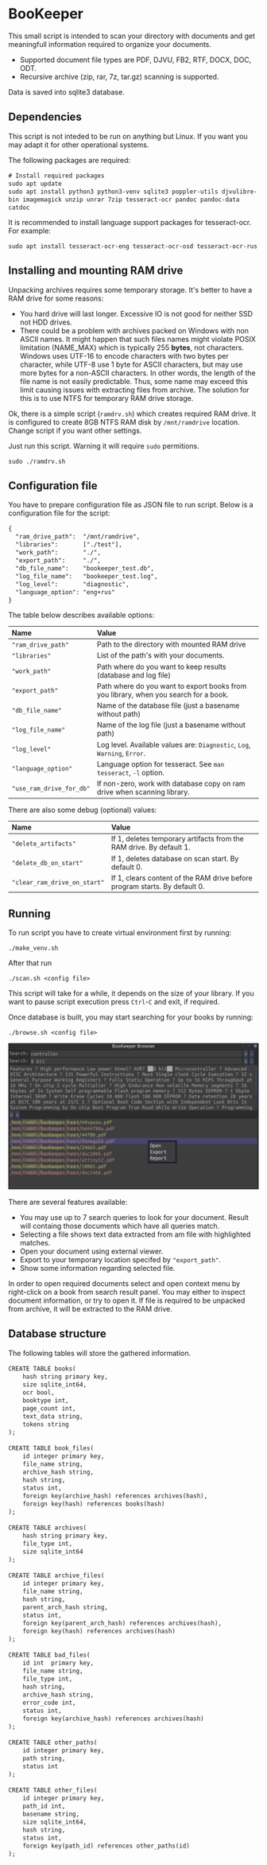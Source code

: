 # BooKeeper

This small script is intended to scan your directory with documents and get meaningfull information required to organize your documents. 
* Supported document file types are PDF, DJVU, FB2, RTF, DOCX, DOC, ODT.
* Recursive archive (zip, rar, 7z, tar.gz) scanning is supported.

Data is saved into sqlite3 database.

## Dependencies
This script is not inteded to be run on anything but Linux. If you want you may adapt it for other operational systems.

The following packages are required:
```
# Install required packages
sudo apt update
sudo apt install python3 python3-venv sqlite3 poppler-utils djvulibre-bin imagemagick unzip unrar 7zip tesseract-ocr pandoc pandoc-data catdoc
```

It is recommended to install language support packages for tesseract-ocr. For example:
```
sudo apt install tesseract-ocr-eng tesseract-ocr-osd tesseract-ocr-rus
```

## Installing and mounting RAM drive
Unpacking archives requires some temporary storage. It's better to have a RAM drive for some reasons:
* You hard drive will last longer. Excessive IO is not good for neither SSD not HDD drives.
* There could be a problem with archives packed on Windows with non ASCII names. It might happen that such files names might violate POSIX limitation (NAME_MAX) which is typically 255 **bytes**, not characters. Windows uses UTF-16 to encode characters with two bytes per character, while UTF-8 use 1 byte for ASCII characters, but may use more bytes for a non-ASCII characters. In other words, the length of the file name is not easily predictable. Thus, some name may exceed this limit causing issues with extracting files from archive. The solution for this is to use NTFS for temporary RAM drive storage. 


Ok, there is a simple script (`ramdrv.sh`) which creates required RAM drive. It is configured to create 8GB NTFS RAM disk by `/mnt/ramdrive` location. Change script if you want other settings.

Just run this script. Warning it will require `sudo` permitions.
```
sudo ./ramdrv.sh
```

## Configuration file
You have to prepare configuration file as JSON file to run script. Below is a configuration file for the script:

```
{
  "ram_drive_path":  "/mnt/ramdrive",
  "libraries":       ["./test"],
  "work_path":       "./",
  "export_path":     "./",
  "db_file_name":    "bookeeper_test.db",
  "log_file_name":   "bookeeper_test.log",
  "log_level":       "diagnostic",
  "language_option": "eng+rus"
}
```

The table below describes available options:

| Name                     | Value                                                                                |
|:-------------------------|:-------------------------------------------------------------------------------------|
| `"ram_drive_path"`       | Path to the directory with mounted RAM drive                                         |
| `"libraries"`            | List of the path's with your documents.                                              |
| `"work_path"`            | Path where do you want to keep results (database and log file)                       |
| `"export_path"`          | Path where do you want to export books from you library, when you search for a book. |
| `"db_file_name"`         | Name of the database file (just a basename without path)                             |
| `"log_file_name"`        | Name of the log file (just a basename without path)                                  |
| `"log_level"`            | Log level. Available values are: `Diagnostic`, `Log`, `Warning`, `Error`.            |
| `"language_option"`      | Language option for tesseract. See `man tesseract`, `-l` option.                     |
| `"use_ram_drive_for_db"` | If non-zero, work with database copy on ram drive when scanning library.             |

There are also some debug (optional) values:

| Name                          | Value                                                                      |  
|:------------------------------|:---------------------------------------------------------------------------|
| `"delete_artifacts"`          | If 1, deletes temporary artifacts from the RAM drive. By default 1.        |
| `"delete_db_on_start"`        | If 1, deletes database on scan start. By default 0.                        |
| `"clear_ram_drive_on_start"`  | If 1, clears content of the RAM drive before program starts. By default 0. |

## Running
To run script you have to create virtual environment first by running:
```
./make_venv.sh
```

After that run 
```
./scan.sh <config file>
```
This script will take for a while, it depends on the size of your library. If you want to pause script execution press `Ctrl`-`C` and exit, if required.

Once database is built, you may start searching for your books by running:
```
./browse.sh <config file>
```

![alt text](browser_screen.png)

There are several features available:
* You may use up to 7 search queries to look for your document. Result will containg those documents which have all queries match.
* Selecting a file shows text data extracted from am file with highlighted matches.
* Open your document using external viewer.
* Export to your temporary location specifed by `"export_path"`.
* Show some information regarding selected file.

In order to open required documents select and open context menu by right-click on a book from search result panel. You may either to inspect document information, or try to open it. If file is required to be unpacked from archive, it will be extracted to the RAM drive.

## Database structure

The following tables will store the gathered information.

```
CREATE TABLE books( 
    hash string primary key,
    size sqlite_int64,
    ocr bool,
    booktype int,
    page_count int,
    text_data string,
    tokens string
);

CREATE TABLE book_files( 
    id integer primary key,
    file_name string,
    archive_hash string,
    hash string,
    status int,
    foreign key(archive_hash) references archives(hash),
    foreign key(hash) references books(hash)
);

CREATE TABLE archives( 
    hash string primary key,
    file_type int,
    size sqlite_int64
);

CREATE TABLE archive_files( 
    id integer primary key,
    file_name string,
    hash string,
    parent_arch_hash string,
    status int,
    foreign key(parent_arch_hash) references archives(hash),
    foreign key(hash) references archives(hash)
);

CREATE TABLE bad_files( 
    id int  primary key,
    file_name string,
    file_type int,
    hash string,
    archive_hash string,
    error_code int,
    status int,
    foreign key(archive_hash) references archives(hash)
);

CREATE TABLE other_paths( 
    id integer primary key,
    path string,
    status int
);

CREATE TABLE other_files( 
    id integer primary key,
    path_id int,
    basename string,
    size sqlite_int64,
    hash string,
    status int,
    foreign key(path_id) references other_paths(id)
);

```